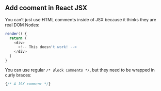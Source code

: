 ## Add cooment in React JSX

You can’t just use HTML comments inside of JSX because it thinks they are real DOM Nodes:

```js
render() {
  return (
    <div>
      <!-- This doesn't work! -->
    </div>
  )
}
```
You can use regular `/* Block Comments */`, but they need to be wrapped in curly braces:

```js
{/* A JSX comment */}
```